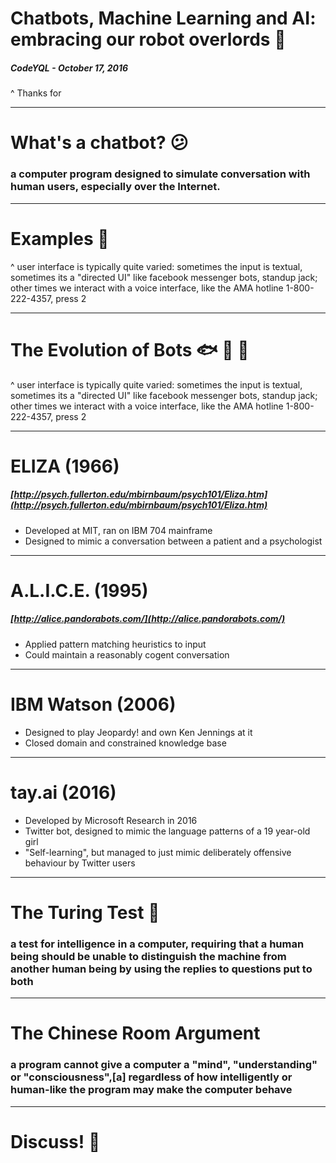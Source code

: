 # **Chatbots, Machine Learning and AI: embracing our robot overlords** :speech_balloon:
##### CodeYQL - October 17, 2016

^ Thanks for

---

# **What's a chatbot?** :confused:
### a computer program designed to simulate conversation with human users, especially over the Internet.
---

# **Examples** :hear_no_evil:

^ user interface is typically quite varied: sometimes the input is textual, sometimes its a "directed UI" like facebook messenger bots, standup jack; other times we interact with a voice interface, like the AMA hotline 1-800-222-4357, press 2

---


# **The Evolution of Bots** :fish: :whale: :dolphin:

^ user interface is typically quite varied: sometimes the input is textual, sometimes its a "directed UI" like facebook messenger bots, standup jack; other times we interact with a voice interface, like the AMA hotline 1-800-222-4357, press 2

---

# **ELIZA** (1966)
##### [http://psych.fullerton.edu/mbirnbaum/psych101/Eliza.htm](http://psych.fullerton.edu/mbirnbaum/psych101/Eliza.htm)

* Developed at MIT, ran on IBM 704 mainframe
* Designed to mimic a conversation between a patient and a psychologist

---

# **A.L.I.C.E.** (1995)
##### [http://alice.pandorabots.com/](http://alice.pandorabots.com/)

* Applied pattern matching heuristics to input
* Could maintain a reasonably cogent conversation

---

# **IBM Watson** (2006)

* Designed to play Jeopardy! and own Ken Jennings at it
* Closed domain and constrained knowledge base

---

# **tay.ai** (2016)

* Developed by Microsoft Research in 2016
* Twitter bot, designed to mimic the language patterns of a 19 year-old girl
* "Self-learning", but managed to just mimic deliberately offensive behaviour by Twitter users

---

# **The Turing Test** :notebook:

### a test for intelligence in a computer, requiring that a human being should be unable to distinguish the machine from another human being by using the replies to questions put to both


---

# **The Chinese Room Argument**

### a program cannot give a computer a "mind", "understanding" or "consciousness",[a] regardless of how intelligently or human-like the program may make the computer behave

---

# **Discuss!** :tada:
